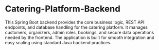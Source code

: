 # Catering-Platform-Backend
This Spring Boot backend provides the core business logic, REST API endpoints, and database handling for the catering platform. It manages customers, organizers, admin roles, bookings, and secure data operations needed by the frontend. The application is built for smooth integration and easy scaling using standard Java backend practices.​
